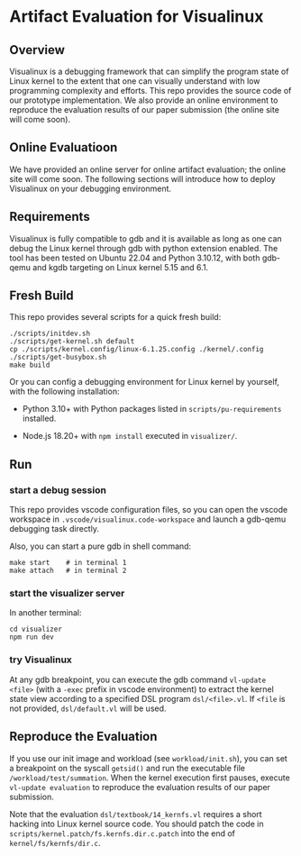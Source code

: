 # Artifact Evaluation for Visualinux

## Overview

Visualinux is a debugging framework that can simplify the program state of Linux kernel to the extent that one can visually understand with low programming complexity and efforts.
This repo provides the source code of our prototype implementation.
We also provide an online environment to reproduce the evaluation results of our paper submission (the online site will come soon).

## Online Evaluatioon

We have provided an online server for online artifact evaluation; the online site will come soon.
The following sections will introduce how to deploy Visualinux on your debugging environment.

## Requirements

Visualinux is fully compatible to gdb and it is available as long as one can debug the Linux kernel through gdb with python extension enabled.
The tool has been tested on Ubuntu 22.04 and Python 3.10.12, with both gdb-qemu and kgdb targeting on Linux kernel 5.15 and 6.1.

## Fresh Build

This repo provides several scripts for a quick fresh build:

```
./scripts/initdev.sh
./scripts/get-kernel.sh default
cp ./scripts/kernel.config/linux-6.1.25.config ./kernel/.config
./scripts/get-busybox.sh
make build
```

Or you can config a debugging environment for Linux kernel by yourself, with the following installation:

- Python 3.10+ with Python packages listed in `scripts/pu-requirements` installed.

- Node.js 18.20+ with `npm install` executed in `visualizer/`.

## Run

### start a debug session

This repo provides vscode configuration files, so you can open the vscode workspace in `.vscode/visualinux.code-workspace` and launch a gdb-qemu debugging task directly.

Also, you can start a pure gdb in shell command:

```
make start    # in terminal 1
make attach   # in terminal 2
```

### start the visualizer server

In another terminal:

```
cd visualizer
npm run dev
```

### try Visualinux

At any gdb breakpoint, you can execute the gdb command `vl-update <file>` (with a `-exec` prefix in vscode environment) to extract the kernel state view according to a specified DSL program `dsl/<file>.vl`. If `<file` is not provided, `dsl/default.vl` will be used.

## Reproduce the Evaluation

If you use our init image and workload (see `workload/init.sh`), you can set a breakpoint on the syscall `getsid()` and run the executable file `/workload/test/summation`.
When the kernel execution first pauses, execute `vl-update evaluation` to reproduce the evaluation results of our paper submission.

Note that the evaluation `dsl/textbook/14_kernfs.vl` requires a short hacking into Linux kernel source code. You should patch the code in `scripts/kernel.patch/fs.kernfs.dir.c.patch` into the end of `kernel/fs/kernfs/dir.c`.
